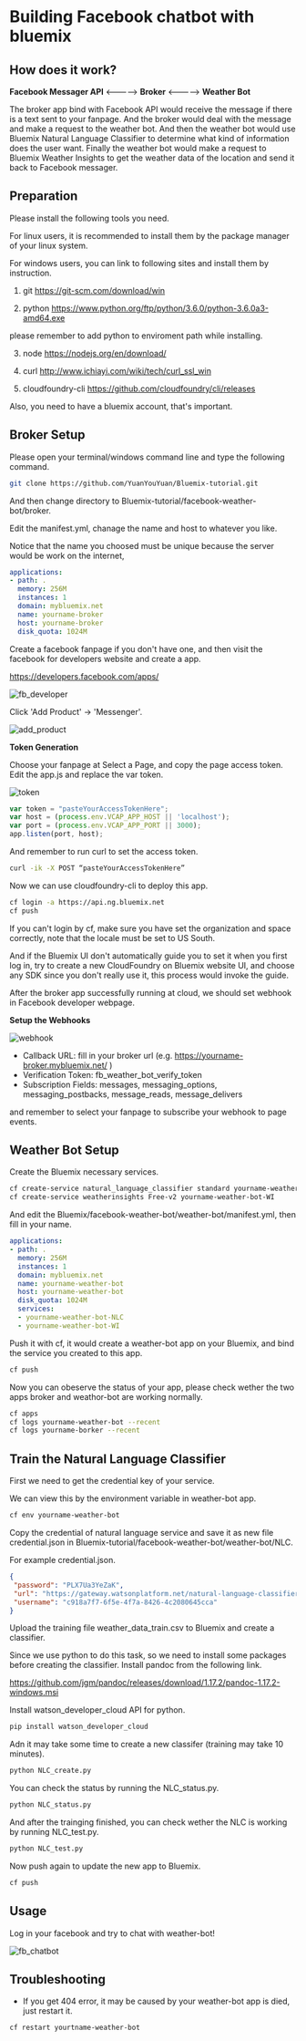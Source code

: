 # Building Facebook chatbot with bluemix

## How does it work?

**Facebook Messager API** <-----> **Broker** <-----> **Weather Bot**

The broker app bind with Facebook API would receive the message if there is a text sent to your fanpage.
And the broker would deal with the message and make a request to the weather bot.
And then the weather bot would use Bluemix Natural Language Classifier to determine what kind of 
information does the user want. Finally the weather bot would make a request to Bluemix Weather Insights 
to get the weather data of the location and send it back to Facebook messager.
	
## Preparation

Please install the following tools you need.

For linux users, it is recommended to install them by the package manager of your linux system.

For windows users, you can link to following sites and install them by instruction.

1. git https://git-scm.com/download/win

2. python https://www.python.org/ftp/python/3.6.0/python-3.6.0a3-amd64.exe

please remember to add python to enviroment path while installing.

3. node https://nodejs.org/en/download/

4. curl http://www.ichiayi.com/wiki/tech/curl_ssl_win

5. cloudfoundry-cli https://github.com/cloudfoundry/cli/releases


Also, you need to have a bluemix account, that's important.


## Broker Setup

Please open your terminal/windows command line and type the following command.

```sh
git clone https://github.com/YuanYouYuan/Bluemix-tutorial.git
```

And then change directory to Bluemix-tutorial/facebook-weather-bot/broker.

Edit the manifest.yml, chanage the name and host to whatever you like.

Notice that the name you choosed must be unique because the server would be work on the internet,

```yaml
applications:
- path: .
  memory: 256M
  instances: 1
  domain: mybluemix.net
  name: yourname-broker
  host: yourname-broker
  disk_quota: 1024M
```


Create a facebook fanpage if you don't have one, 
and then visit the facebook for developers website and create a app.

https://developers.facebook.com/apps/

![fb_developer](pic/fb_developer.png)

Click 'Add Product' -> 'Messenger'.

![add_product](pic/add_product.png)

__Token Generation__

Choose your fanpage at Select a Page, and copy the page access token.
Edit the app.js and replace the var token.

![token](pic/token.png)

```javascript
var token = "pasteYourAccessTokenHere";
var host = (process.env.VCAP_APP_HOST || 'localhost');
var port = (process.env.VCAP_APP_PORT || 3000);
app.listen(port, host);
```

And remember to run curl to set the access token.

```sh
curl -ik -X POST “pasteYourAccessTokenHere”
```

Now we can use cloudfoundry-cli to deploy this app.

```sh
cf login -a https://api.ng.bluemix.net
cf push
```

If you can't login by cf, make sure you have set the organization and space correctly, 
note that the locale must be set to  US South.

And if the Bluemix UI don't automatically guide you to set it when you first log in,
try to create a new CloudFoundry on Bluemix website UI, 
and choose any SDK since you don't really use it, 
this process would invoke the guide.

After the broker app successfully running at cloud, 
we should set webhook in Facebook developer webpage.

__Setup the Webhooks__

![webhook](pic/webhook.png)

* Callback URL: fill in your broker url (e.g. https://yourname-broker.mybluemix.net/ )
* Verification Token: fb_weather_bot_verify_token
* Subscription Fields: messages, messaging_options, messaging_postbacks, message_reads, message_delivers

and remember to select your fanpage to subscribe your webhook to page events.


## Weather Bot Setup

Create the Bluemix necessary services.

```sh
cf create-service natural_language_classifier standard yourname-weather-bot-NLC 
cf create-service weatherinsights Free-v2 yourname-weather-bot-WI
```

And edit the Bluemix/facebook-weather-bot/weather-bot/manifest.yml, then fill in your name.

```yaml
applications:
- path: .
  memory: 256M
  instances: 1
  domain: mybluemix.net
  name: yourname-weather-bot
  host: yourname-weather-bot
  disk_quota: 1024M
  services:
  - yourname-weather-bot-NLC
  - yourname-weather-bot-WI
```


Push it with cf, it would create a weather-bot app on your Bluemix, 
and bind the service you created to this app.

```sh
cf push
```

Now you can obeserve the status of your app, please check wether the two apps broker and weathor-bot are
working normally.

```sh
cf apps
cf logs yourname-weather-bot --recent
cf logs yourname-borker --recent
```


## Train the Natural Language Classifier

First we need to get the credential key of your service. 

We can view this by the environment variable in weather-bot app.

```sh
cf env yourname-weather-bot
```

Copy the credential of natural language service and save it as new file credential.json in 
Bluemix-tutorial/facebook-weather-bot/weather-bot/NLC.

For example credential.json.

```json
{
 "password": "PLX7Ua3YeZaK",
 "url": "https://gateway.watsonplatform.net/natural-language-classifier/api",
 "username": "c918a7f7-6f5e-4f7a-8426-4c2080645cca"
}
```

Upload the training file weather_data_train.csv to Bluemix and create a classifier.

Since we use python to do this task, so we need to install some packages before creating the classifier.
Install pandoc from the following link.

https://github.com/jgm/pandoc/releases/download/1.17.2/pandoc-1.17.2-windows.msi

Install watson_developer_cloud API for python.

```sh
pip install watson_developer_cloud
```

Adn it may take some time to create a new classifer (training may take 10 minutes).

```sh
python NLC_create.py
```

You can check the status by running the NLC_status.py.

```sh
python NLC_status.py
```
And after the trainging finished, you can check wether the NLC is working by running NLC_test.py.

```sh
python NLC_test.py
```

Now push again to update the new app to Bluemix.

```sh
cf push
```

## Usage

Log in your facebook and try to chat with weather-bot!

![fb_chatbot](pic/fb_chatbot.png)



## Troubleshooting

* If you get 404 error, it may be caused by your weather-bot app is died, just restart it.

```
cf restart yourtname-weather-bot
```





